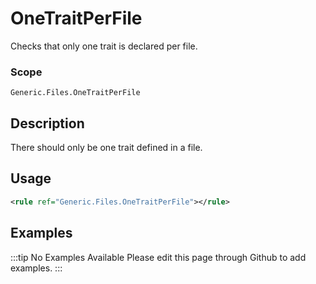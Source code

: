 # OneTraitPerFile

Checks that only one trait is declared per file.

### Scope

`Generic.Files.OneTraitPerFile`

## Description

There should only be one trait defined in a file.

## Usage

```xml
<rule ref="Generic.Files.OneTraitPerFile"></rule>
```

## Examples

:::tip No Examples Available
Please edit this page through Github to add examples.
:::